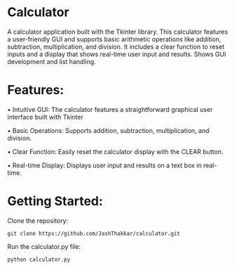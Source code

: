 # Calculator
A calculator application built with the Tkinter library. This calculator features a user-friendly GUI and supports basic arithmetic operations like addition, subtraction, multiplication, and division. It includes a clear function to reset inputs and a display that shows real-time user input and results. Shows GUI development and list handling.


# Features:


• Intuitive GUI: The calculator features a straightforward graphical user interface built with Tkinter


• Basic Operations: Supports addition, subtraction, multiplication, and division.


• Clear Function: Easily reset the calculator display with the CLEAR button.


• Real-time Display: Displays user input and results on a text box in real-time.


# Getting Started:
Clone the repository:
    
    git clone https://github.com/JashThakkar/calculator.git

    
Run the calculator.py file:

    python calculator.py

